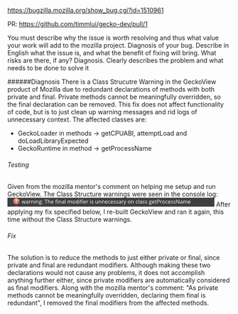 https://bugzilla.mozilla.org/show_bug.cgi?id=1510961

PR: https://github.com/timmlui/gecko-dev/pull/1

You must describe why the issue is worth resolving and thus what value your work will add to the mozilla project.
Diagnosis of your bug. Describe in English what the issue is, and what the benefit of fixing will bring. What risks are there, if any?
Diagnosis. Clearly describes the problem and what needs to be done to solve it

######Diagnosis
There is a Class Strucutre Warning in the GeckoView product of Mozilla due to redundant declarations of methods with both private and final. Private methods cannot be meaningfully overridden, so the final declaration can be removed. This fix does not affect functionality of code, but is to just clean up warning messages and rid logs of unnecessary context. The affected classes are: 
- GeckoLoader in methods -> getCPUABI, attemptLoad and doLoadLibraryExpected
- GeckoRuntime in method -> getProcessName

###### Testing
Given from the mozilla mentor's comment on helping me setup and run GeckoView. The Class Structure warnings were seen in the console log: ![alt text](https://github.com/timmlui/gecko-dev/blob/CSC302-A3-branch/doc/warning.jpg "Class structure warning")
After applying my fix specified below, I re-built GeckoView and ran it again, this time without the Class Structure warnings.

###### Fix
The solution is to reduce the methods to just either private or final, since private and final are redundant modifiers. Although making these two declarations would not cause any problems, it does not accomplish anything further either, since private modifiers are automatically considered as final modifiers. Along with the mozilla mentor's comment: "As private methods cannot be meaningfully overridden, declaring them final is redundant", I removed the final modifiers from the affected methods. 
